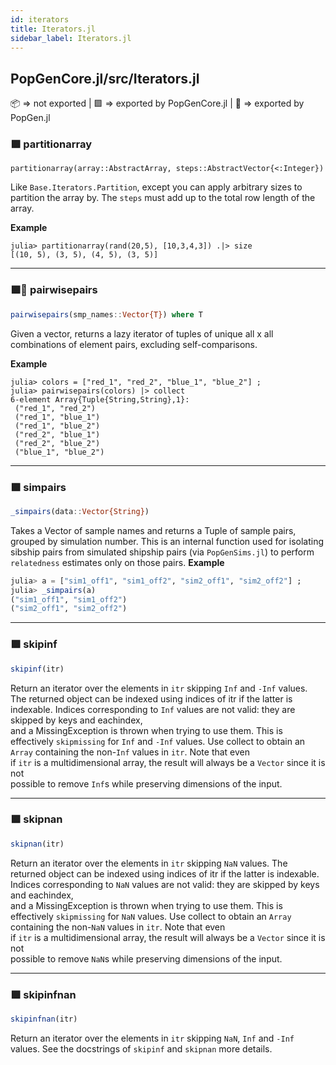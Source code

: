 ```yaml
---
id: iterators
title: Iterators.jl
sidebar_label: Iterators.jl
---
```

## PopGenCore.jl/src/Iterators.jl
📦  => not exported | 
🟪 => exported by PopGenCore.jl | 
🔵 => exported by PopGen.jl

### 🟪 partitionarray
```juia
partitionarray(array::AbstractArray, steps::AbstractVector{<:Integer})
```
Like `Base.Iterators.Partition`, except you can apply arbitrary sizes to
partition the array by. The `steps` must add up to the total row length
of the array.

**Example**
```
julia> partitionarray(rand(20,5), [10,3,4,3]) .|> size
[(10, 5), (3, 5), (4, 5), (3, 5)]
```

----
### 🟪🔵 pairwisepairs
```julia
pairwisepairs(smp_names::Vector{T}) where T
```
Given a vector, returns a lazy iterator of tuples of unique all x 
all combinations of element pairs, excluding self-comparisons.

**Example**
```
julia> colors = ["red_1", "red_2", "blue_1", "blue_2"] ;
julia> pairwisepairs(colors) |> collect
6-element Array{Tuple{String,String},1}:
 ("red_1", "red_2")
 ("red_1", "blue_1")
 ("red_1", "blue_2")
 ("red_2", "blue_1")
 ("red_2", "blue_2")
 ("blue_1", "blue_2")
```

----
### 🟪 simpairs
```julia
_simpairs(data::Vector{String})
```
Takes a Vector of sample names and returns a Tuple of sample pairs, grouped by simulation
number. This is an internal function used for isolating sibship pairs from simulated shipship
pairs (via `PopGenSims.jl`) to perform `relatedness` estimates only on those pairs.
**Example**
```julia
julia> a = ["sim1_off1", "sim1_off2", "sim2_off1", "sim2_off2"] ;
julia> _simpairs(a)
("sim1_off1", "sim1_off2")
("sim2_off1", "sim2_off2")
```

----
### 🟪 skipinf
```julia
skipinf(itr)
```
Return an iterator over the elements in `itr` skipping `Inf` and `-Inf` values. The returned
object can be indexed using indices of itr if the latter is indexable. Indices
corresponding to `Inf` values are not valid: they are skipped by keys and eachindex,   
and a MissingException is thrown when trying to use them. This is effectively `skipmissing`
for `Inf` and `-Inf` values.
Use collect to obtain an `Array` containing the non-`Inf` values in `itr`. Note that even  
if `itr` is a multidimensional array, the result will always be a `Vector` since it is not   
possible to remove `Inf`s while preserving dimensions of the input.

----
### 🟪 skipnan
```julia
skipnan(itr)
```
Return an iterator over the elements in `itr` skipping `NaN` values. The returned
object can be indexed using indices of itr if the latter is indexable. Indices
corresponding to `NaN` values are not valid: they are skipped by keys and eachindex,   
and a MissingException is thrown when trying to use them. This is effectively `skipmissing`
for `NaN` values.
Use collect to obtain an `Array` containing the non-`NaN` values in `itr`. Note that even  
if `itr` is a multidimensional array, the result will always be a `Vector` since it is not   
possible to remove `NaN`s while preserving dimensions of the input.

----
### 🟪 skipinfnan
```julia
skipinfnan(itr)
```
Return an iterator over the elements in `itr` skipping `NaN`, `Inf` and `-Inf` values.
See the docstrings of `skipinf` and `skipnan` more details.
